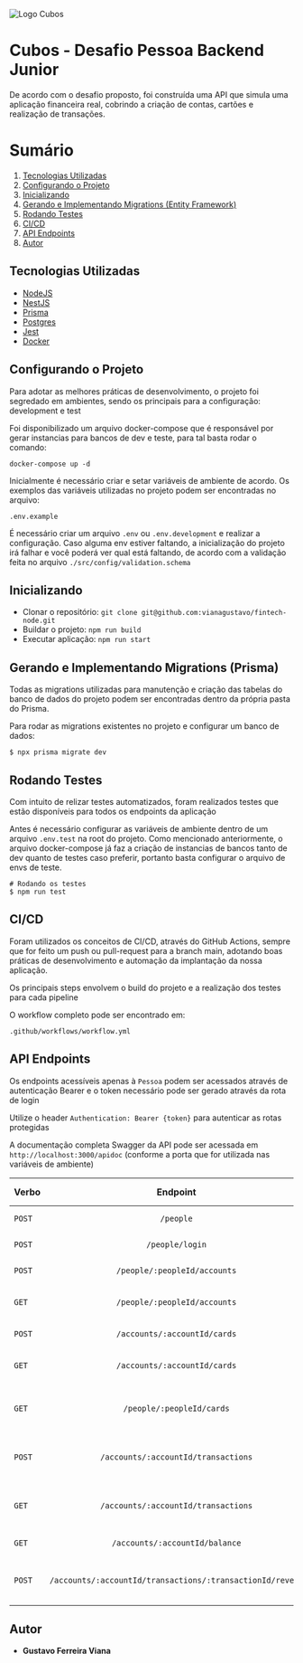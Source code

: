 ![Logo Cubos](https://cubos.io/cubos-brand.bbceae54.svg)

# Cubos - Desafio Pessoa Backend Junior

De acordo com o desafio proposto, foi construída uma API que simula uma aplicação financeira real, cobrindo a criação de contas, cartões e realização de transações.

# Sumário

1. <a href="#Tecnologias-Utilizadas">Tecnologias Utilizadas</a>
2. <a href="#Configurando-o-Projeto">Configurando o Projeto</a>
3. <a href="#Inicializando">Inicializando</a>
4. <a href="#Gerando-e-Implementando-Migrations-(Entity-Framework)">Gerando e Implementando Migrations (Entity Framework)</a>
5. <a href="#Rodando-Testes">Rodando Testes</a>
6. <a href="#CI/CD">CI/CD</a>
7. <a href="#API-Endpoints">API Endpoints</a>
8. <a href="#Autor">Autor</a>

## Tecnologias Utilizadas

- [NodeJS](https://nodejs.org/en)
- [NestJS](https://nestjs.com/)
- [Prisma](https://www.prisma.io/)
- [Postgres](https://www.postgresql.org/)
- [Jest](https://jestjs.io/pt-BR/)
- [Docker](https://www.docker.com/)

## Configurando o Projeto

Para adotar as melhores práticas de desenvolvimento, o projeto foi segredado em ambientes, sendo os principais para a configuração: development e test

Foi disponibilizado um arquivo docker-compose que é responsável por gerar instancias para bancos de dev e teste, para tal basta rodar o comando:

`docker-compose up -d`

Inicialmente é necessário criar e setar variáveis de ambiente de acordo. Os exemplos das variáveis utilizadas no projeto podem ser encontradas no arquivo:

`.env.example`

É necessário criar um arquivo `.env` ou `.env.development` e realizar a configuração. Caso alguma env estiver faltando, a inicialização do projeto irá falhar e você poderá ver qual está faltando, de acordo com a validação feita no arquivo `./src/config/validation.schema`

## Inicializando

- Clonar o repositório: `git clone git@github.com:vianagustavo/fintech-node.git`
- Buildar o projeto: `npm run build`
- Executar aplicação: `npm run start`

## Gerando e Implementando Migrations (Prisma)

Todas as migrations utilizadas para manutenção e criação das tabelas do banco de dados do projeto podem ser encontradas dentro da própria pasta do Prisma.

Para rodar as migrations existentes no projeto e configurar um banco de dados:

```
$ npx prisma migrate dev

```

## Rodando Testes

Com intuito de relizar testes automatizados, foram realizados testes que estão disponíveis para todos os endpoints da aplicação

Antes é necessário configurar as variáveis de ambiente dentro de um arquivo `.env.test` na root do projeto. Como mencionado anteriormente, o arquivo docker-compose já faz a criação de instancias de bancos tanto de dev quanto de testes caso preferir, portanto basta configurar o arquivo de envs de teste.

```
# Rodando os testes
$ npm run test

```

## CI/CD

Foram utilizados os conceitos de CI/CD, através do GitHub Actions, sempre que for feito um push ou pull-request para a branch main, adotando boas práticas de desenvolvimento e automação da implantação da nossa aplicação.

Os principais steps envolvem o build do projeto e a realização dos testes para cada pipeline

O workflow completo pode ser encontrado em:

`.github/workflows/workflow.yml`

## API Endpoints

Os endpoints acessíveis apenas à `Pessoa` podem ser acessados através de autenticação Bearer e o token necessário pode ser gerado através da rota de login

Utilize o header `Authentication: Bearer {token}` para autenticar as rotas protegidas

A documentação completa Swagger da API pode ser acessada em `http://localhost:3000/apidoc` (conforme a porta que for utilizada nas variáveis de ambiente)

| Verbo  |                         Endpoint                          |              Descrição              | Acessível à: |
| :----- | :-------------------------------------------------------: | :---------------------------------: | :----------: |
| `POST` |                         `/people`                         |        Criação de uma pessoa        |  ---------   |
| `POST` |                      `/people/login`                      |       Autenticação de pessoa        |  ---------   |
| `POST` |               `/people/:peopleId/accounts`                |        Criação de uma conta         |    Pessoa    |
| `GET`  |               `/people/:peopleId/accounts`                |  Listagem de contas de uma pessoa   |    Pessoa    |
| `POST` |               `/accounts/:accountId/cards`                |        Criação de um cartão         |    Pessoa    |
| `GET`  |               `/accounts/:accountId/cards`                |  Listagem de cartões de uma conta   |    Pessoa    |
| `GET`  |                 `/people/:peopleId/cards`                 | Listagem dos cartões de uma pessoa  |    Pessoa    |
| `POST` |            `/accounts/:accountId/transactions`            |  Criação de uma transação em conta  |    Pessoa    |
| `GET`  |            `/accounts/:accountId/transactions`            | Listagem de transações de uma conta |    Pessoa    |
| `GET`  |              `/accounts/:accountId/balance`               |         Saldo de uma conta          |    Pessoa    |
| `POST` | `/accounts/:accountId/transactions/:transactionId/revert` |  Realiza reversão de uma transação  |    Pessoa    |

## Autor

- **Gustavo Ferreira Viana**
